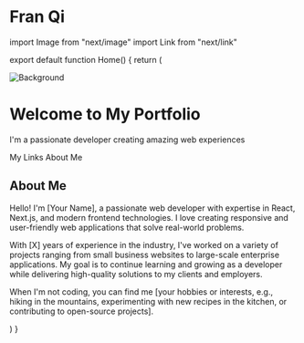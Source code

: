 # Fran Qi

import Image from "next/image"
import Link from "next/link"

export default function Home() {
  return (
    <div className="relative h-screen">
      <Image
        src="/placeholder.svg?height=1080&width=1920"
        alt="Background"
        layout="fill"
        objectFit="cover"
        quality={100}
      />
      <div className="absolute inset-0 bg-black bg-opacity-50 flex flex-col justify-center items-center text-white">
        <h1 className="text-4xl md:text-6xl font-bold mb-4">Welcome to My Portfolio</h1>
        <p className="text-xl md:text-2xl mb-8">I'm a passionate developer creating amazing web experiences</p>
        <div className="space-x-4">
          <Link
            href="/links"
            className="bg-white text-black px-6 py-3 rounded-full text-lg font-semibold hover:bg-gray-200 transition duration-300"
          >
            My Links
          </Link>
          <Link
            href="#about"
            className="bg-transparent border-2 border-white text-white px-6 py-3 rounded-full text-lg font-semibold hover:bg-white hover:text-black transition duration-300"
          >
            About Me
          </Link>
        </div>
      </div>
      <section id="about" className="py-16 bg-gray-100">
        <div className="container mx-auto px-4">
          <h2 className="text-3xl font-bold mb-8 text-center">About Me</h2>
          <div className="max-w-3xl mx-auto">
            <p className="text-lg mb-4">
              Hello! I'm [Your Name], a passionate web developer with expertise in React, Next.js, and modern frontend
              technologies. I love creating responsive and user-friendly web applications that solve real-world
              problems.
            </p>
            <p className="text-lg mb-4">
              With [X] years of experience in the industry, I've worked on a variety of projects ranging from small
              business websites to large-scale enterprise applications. My goal is to continue learning and growing as a
              developer while delivering high-quality solutions to my clients and employers.
            </p>
            <p className="text-lg">
              When I'm not coding, you can find me [your hobbies or interests, e.g., hiking in the mountains,
              experimenting with new recipes in the kitchen, or contributing to open-source projects].
            </p>
          </div>
        </div>
      </section>
    </div>
  )
}
